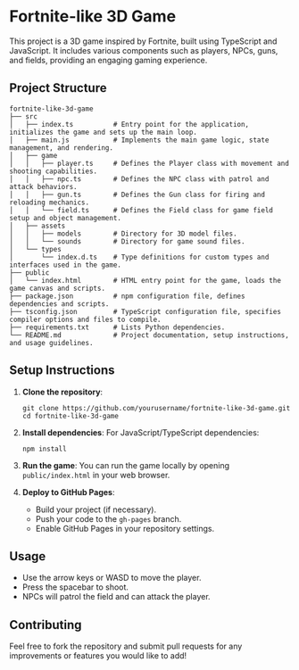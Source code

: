# Fortnite-like 3D Game

This project is a 3D game inspired by Fortnite, built using TypeScript and JavaScript. It includes various components such as players, NPCs, guns, and fields, providing an engaging gaming experience.

## Project Structure

```
fortnite-like-3d-game
├── src
│   ├── index.ts          # Entry point for the application, initializes the game and sets up the main loop.
│   ├── main.js           # Implements the main game logic, state management, and rendering.
│   ├── game
│   │   ├── player.ts     # Defines the Player class with movement and shooting capabilities.
│   │   ├── npc.ts        # Defines the NPC class with patrol and attack behaviors.
│   │   ├── gun.ts        # Defines the Gun class for firing and reloading mechanics.
│   │   └── field.ts      # Defines the Field class for game field setup and object management.
│   ├── assets
│   │   ├── models        # Directory for 3D model files.
│   │   └── sounds        # Directory for game sound files.
│   └── types
│       └── index.d.ts    # Type definitions for custom types and interfaces used in the game.
├── public
│   └── index.html        # HTML entry point for the game, loads the game canvas and scripts.
├── package.json          # npm configuration file, defines dependencies and scripts.
├── tsconfig.json         # TypeScript configuration file, specifies compiler options and files to compile.
├── requirements.txt      # Lists Python dependencies.
└── README.md             # Project documentation, setup instructions, and usage guidelines.
```

## Setup Instructions

1. **Clone the repository**:
   ```
   git clone https://github.com/yourusername/fortnite-like-3d-game.git
   cd fortnite-like-3d-game
   ```

2. **Install dependencies**:
   For JavaScript/TypeScript dependencies:
   ```
   npm install
   ```

3. **Run the game**:
   You can run the game locally by opening `public/index.html` in your web browser.

4. **Deploy to GitHub Pages**:
   - Build your project (if necessary).
   - Push your code to the `gh-pages` branch.
   - Enable GitHub Pages in your repository settings.

## Usage

- Use the arrow keys or WASD to move the player.
- Press the spacebar to shoot.
- NPCs will patrol the field and can attack the player.

## Contributing

Feel free to fork the repository and submit pull requests for any improvements or features you would like to add!